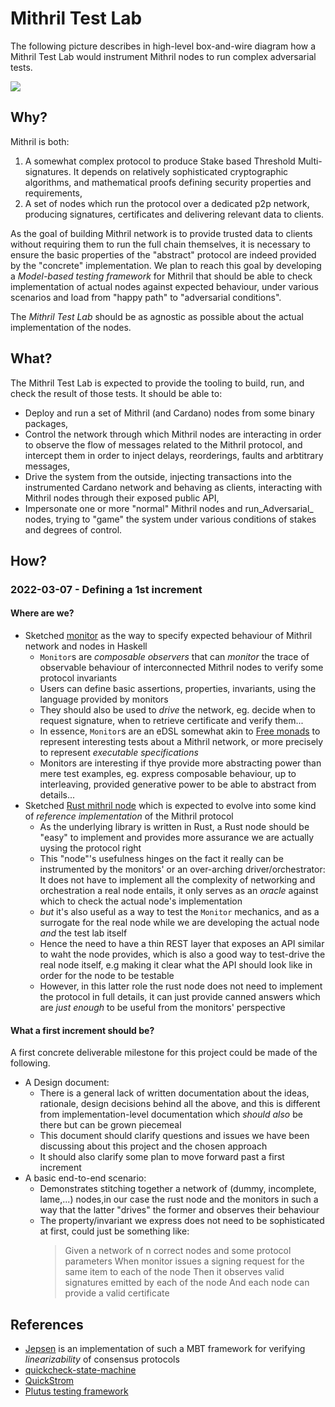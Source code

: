 # Mithril Test Lab

The following picture describes in high-level box-and-wire diagram how a Mithril Test Lab would instrument Mithril nodes to run complex adversarial tests.

![](./images/mithril-test-lab.jpg)

## Why?

Mithril is both:
1. A somewhat complex protocol to produce Stake based Threshold Multi-signatures. It depends on relatively sophisticated cryptographic algorithms, and mathematical proofs defining security properties and requirements,
2. A set of nodes which run the protocol over a dedicated p2p network, producing signatures, certificates and delivering relevant data to clients.

As the goal of building Mithril network is to provide trusted data to clients without requiring them to run the full chain themselves, it is necessary to ensure the basic properties of the "abstract" protocol are indeed provided by the "concrete" implementation. We plan to reach this goal by developing a _Model-based testing framework_ for Mithril that should be able to check implementation of actual nodes against expected behaviour, under various scenarios and load from "happy path" to "adversarial conditions".

The _Mithril Test Lab_ should be as agnostic as possible about the actual implementation of the nodes.

## What?

The Mithril Test Lab is expected to provide the tooling to build, run, and check the result of those tests. It should be able to:

- Deploy and run a set of Mithril (and Cardano) nodes from some binary packages,
- Control the network through which Mithril nodes are interacting in order to observe the flow of messages related to the Mithril protocol, and intercept them in order to inject delays, reorderings, faults and arbtitrary messages,
- Drive the system from the outside, injecting transactions into the instrumented Cardano network and behaving as clients, interacting with Mithril nodes through their exposed public API,
- Impersonate one or more "normal" Mithril nodes and run_Adversarial_ nodes, trying to "game" the system under various conditions of stakes and degrees of control.

## How?

### 2022-03-07 - Defining a 1st increment

#### Where are we?

* Sketched [monitor](../monitor/README.md) as the way to specify expected behaviour of Mithril network and nodes in Haskell
  * `Monitor`s are _composable observers_ that can _monitor_ the trace of observable behaviour of interconnected Mithril nodes to verify some protocol invariants
  * Users can define basic assertions, properties, invariants, using the language provided by monitors
  * They should also be used to _drive_ the network, eg. decide when to request signature, when to retrieve certificate and verify them...
  * In essence, `Monitor`s are an eDSL somewhat akin to [Free monads](https://serokell.io/blog/introduction-to-free-monads) to represent interesting tests about a Mithril network, or more precisely to represent _executable specifications_
  * Monitors are interesting if thye provide more abstracting power than mere test examples, eg. express composable behaviour, up to interleaving, provided generative power to be able to abstract from details...
* Sketched [Rust mithril node](../mithril-proto/test-node/) which is expected to evolve into some kind of _reference implementation_ of the Mithril protocol
  * As the underlying library is written in Rust, a Rust node should be "easy" to implement and provides more assurance we are actually uysing the protocol right
  * This "node"'s usefulness hinges on the fact it really can be instrumented by the monitors' or an over-arching driver/orchestrator: It does not have to implement all the complexity of networking and orchestration a real node entails, it only serves as an _oracle_ against which to check the actual node's implementation
  * _but_ it's also useful as a way to test the `Monitor` mechanics, and as a surrogate for the real node while we are developing the actual node _and_ the test lab itself
  * Hence the need to have a thin REST layer that exposes an API similar to waht the node provides, which is also a good way to test-drive the real node itself, e.g making it clear what the API should look like in order for the node to be testable
  * However, in this latter role the rust node does not need to implement the protocol in full details, it can just provide canned answers which are _just enough_ to be useful from the monitors' perspective

#### What a first increment should be?

A first concrete deliverable milestone for this project could be made of the following.

* A Design document:
  * There is a general lack of written documentation about the ideas, rationale, design decisions behind all the above, and this is different from implementation-level documentation which _should also_ be there but can be grown piecemeal
  * This document should clarify questions and issues we have been discussing about this project and the chosen approach
  * It should also clarify some plan to move forward past a first increment
* A basic end-to-end scenario:
  * Demonstrates stitching together a network of (dummy, incomplete, lame,...) nodes,in our case the rust node and the monitors in such a way that the latter "drives" the former and observes their behaviour
  * The property/invariant we express does not need to be sophisticated at first, could just be something like:
    > Given a network of n correct nodes and some protocol parameters
    > When monitor issues a signing request for the same item to each of the node
    > Then it observes valid signatures emitted by each of the node
    > And each node can provide a valid certificate

## References

* [Jepsen](https://jepsen.io/) is an implementation of such a MBT framework for verifying _linearizability_ of consensus protocols
* [quickcheck-state-machine](https://github.com/stevana/quickcheck-state-machine)
* [QuickStrom](https://quickstrom.io)
* [Plutus testing framework](https://plutus.readthedocs.io/en/latest/)
